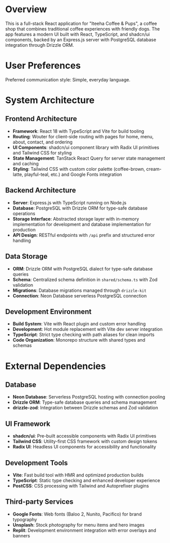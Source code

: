 # Overview

This is a full-stack React application for "Iteeha Coffee & Pups", a coffee shop that combines traditional coffee experiences with friendly dogs. The app features a modern UI built with React, TypeScript, and shadcn/ui components, backed by an Express.js server with PostgreSQL database integration through Drizzle ORM.

# User Preferences

Preferred communication style: Simple, everyday language.

# System Architecture

## Frontend Architecture
- **Framework**: React 18 with TypeScript and Vite for build tooling
- **Routing**: Wouter for client-side routing with pages for home, menu, about, contact, and ordering
- **UI Components**: shadcn/ui component library with Radix UI primitives and Tailwind CSS for styling
- **State Management**: TanStack React Query for server state management and caching
- **Styling**: Tailwind CSS with custom color palette (coffee-brown, cream-latte, playful-teal, etc.) and Google Fonts integration

## Backend Architecture
- **Server**: Express.js with TypeScript running on Node.js
- **Database**: PostgreSQL with Drizzle ORM for type-safe database operations
- **Storage Interface**: Abstracted storage layer with in-memory implementation for development and database implementation for production
- **API Design**: RESTful endpoints with `/api` prefix and structured error handling

## Data Storage
- **ORM**: Drizzle ORM with PostgreSQL dialect for type-safe database queries
- **Schema**: Centralized schema definition in `shared/schema.ts` with Zod validation
- **Migrations**: Database migrations managed through `drizzle-kit`
- **Connection**: Neon Database serverless PostgreSQL connection

## Development Environment
- **Build System**: Vite with React plugin and custom error handling
- **Development**: Hot module replacement with Vite dev server integration
- **TypeScript**: Strict type checking with path aliases for clean imports
- **Code Organization**: Monorepo structure with shared types and schemas

# External Dependencies

## Database
- **Neon Database**: Serverless PostgreSQL hosting with connection pooling
- **Drizzle ORM**: Type-safe database queries and schema management
- **drizzle-zod**: Integration between Drizzle schemas and Zod validation

## UI Framework
- **shadcn/ui**: Pre-built accessible components with Radix UI primitives
- **Tailwind CSS**: Utility-first CSS framework with custom design tokens
- **Radix UI**: Headless UI components for accessibility and functionality

## Development Tools
- **Vite**: Fast build tool with HMR and optimized production builds
- **TypeScript**: Static type checking and enhanced developer experience
- **PostCSS**: CSS processing with Tailwind and Autoprefixer plugins

## Third-party Services
- **Google Fonts**: Web fonts (Baloo 2, Nunito, Pacifico) for brand typography
- **Unsplash**: Stock photography for menu items and hero images
- **Replit**: Development environment integration with error overlays and banners